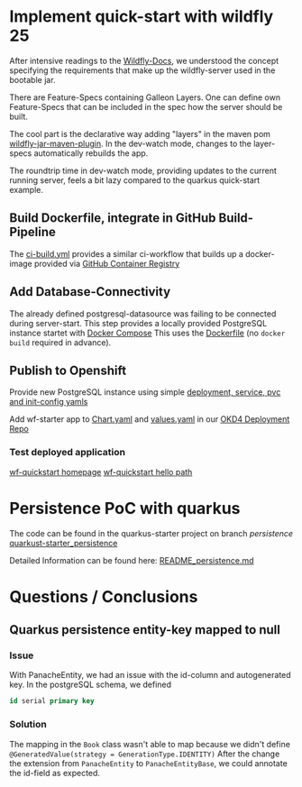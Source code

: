 # Implement quick-start with wildfly 25

After intensive readings to the [Wildfly-Docs](https://docs.wildfly.org/bootablejar/#wildfly_jar_examples_download),
we understood the concept specifying the requirements that make up the wildfly-server used in the bootable jar.

There are Feature-Specs containing Galleon Layers. One can define own Feature-Specs that can be
included in the spec how the server should be built.

The cool part is the declarative way adding "layers" in the maven pom [wildfly-jar-maven-plugin](https://github.com/BCC2021-Team-JEE-to-MP-Quarkus-etc/wf-starter/blob/main/pom.xml).
In the dev-watch mode, changes to the layer-specs automatically rebuilds the app.

The roundtrip time in dev-watch mode, providing updates to the current running server, feels a bit lazy compared
to the quarkus quick-start example.

## Build Dockerfile, integrate in GitHub Build-Pipeline

The [ci-build.yml](https://github.com/BCC2021-Team-JEE-to-MP-Quarkus-etc/wf-starter/blob/main/.github/workflows/ci-build.yml) provides a similar ci-workflow that builds up 
a docker-image provided via 
[GitHub Container Registry](https://github.com/BCC2021-Team-JEE-to-MP-Quarkus-etc/wf-starter/pkgs/container/wf-starter)

## Add Database-Connectivity

The already defined postgresql-datasource was failing to be connected during server-start. This step provides a locally
provided PostgreSQL instance startet with [Docker Compose](https://github.com/BCC2021-Team-JEE-to-MP-Quarkus-etc/wf-starter/blob/main/docker-compose.yaml)
This uses the [Dockerfile](https://github.com/BCC2021-Team-JEE-to-MP-Quarkus-etc/wf-starter/blob/main/src/main/docker/Dockerfile) (no `docker build` required in advance).

## Publish to Openshift

Provide new PostgreSQL instance using simple 
[deployment, service, pvc and init-config yamls](https://github.com/baloise-incubator/code-camp-apps/tree/master/mp-wf-quarkus/templates)

Add wf-starter app to [Chart.yaml](https://github.com/baloise-incubator/code-camp-apps/blob/master/mp-wf-quarkus/Chart.yaml)
and [values.yaml](https://github.com/baloise-incubator/code-camp-apps/blob/master/mp-wf-quarkus/values.yaml) in our
[OKD4 Deployment Repo](https://github.com/baloise-incubator/code-camp-apps/tree/master/mp-wf-quarkus)

### Test deployed application

[wf-quickstart homepage](https://wf-starter.apps.okd.baloise.dev/)
[wf-quickstart hello path](https://wf-starter.apps.okd.baloise.dev/api/hello)

# Persistence PoC with quarkus
The code can be found in the quarkus-starter project on branch _persistence_
[quarkust-starter_persistence](https://github.com/BCC2021-Team-JEE-to-MP-Quarkus-etc/quarkus-starter/tree/persistence)

Detailed Information can be found here: [README_persistence.md](https://github.com/BCC2021-Team-JEE-to-MP-Quarkus-etc/quarkus-starter/blob/persistence/README_persistence.md)

# Questions / Conclusions

## Quarkus persistence entity-key mapped to null

### Issue
With PanacheEntity, we had an issue with the id-column and autogenerated key. In the postgreSQL schema, we defined
```sql
id serial primary key
```
### Solution
The mapping in the `Book` class wasn't able to map because we didn't define `@GeneratedValue(strategy = GenerationType.IDENTITY)`
After the change the extension from `PanacheEntity` to `PanacheEntityBase`, we could annotate the id-field as expected.

